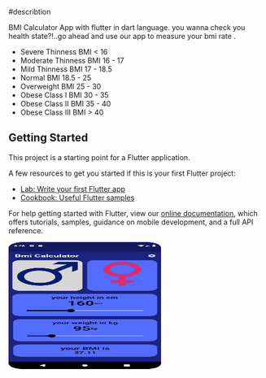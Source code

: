 #describtion

BMI Calculator App with flutter in dart language. you wanna check you health state?!..go ahead and use our app to measure your bmi 
rate .
- Severe Thinness	               BMI < 16
- Moderate Thinness	             BMI 16 - 17
- Mild Thinness	                 BMI 17 - 18.5
- Normal	                       BMI 18.5 - 25
- Overweight	                   BMI 25 - 30
- Obese Class I	                 BMI 30 - 35
- Obese Class II	               BMI 35 - 40
- Obese Class III	               BMI > 40

## Getting Started

This project is a starting point for a Flutter application.

A few resources to get you started if this is your first Flutter project:

- [Lab: Write your first Flutter app](https://flutter.dev/docs/get-started/codelab)
- [Cookbook: Useful Flutter samples](https://flutter.dev/docs/cookbook)

For help getting started with Flutter, view our
[online documentation](https://flutter.dev/docs), which offers tutorials,
samples, guidance on mobile development, and a full API reference.

<img src="https://github.com/AHMEDOSAMA50/Bmi_Calculator/blob/main/assets/images/Screenshot_20220312_172601.png" width="300" height="250" />



